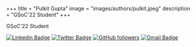 +++
title = "Pulkit Gupta"
image = "images/authors/pulkit.jpeg"
description = "GSoC'22 Student"
+++

GSoC'22 Student

[![Linkedin Badge](https://img.shields.io/badge/-Pulkit%20Gupta-blue?style=social&logo=Linkedin&logoColor=blue)](https://www.linkedin.com/in/pulkit-gupta-707459214/)
[![Twitter Badge](http://img.shields.io/badge/-@Pulkit_30-1ca0f1?style=social&logo=twitter&logoColor=blue)](https://twitter.com/Pulkit_30)
[![GitHub followers](https://img.shields.io/github/followers/pulkit-30?label=Follow&style=social)](https://github.com/pulkit-30)
[![Gmail Badge](https://img.shields.io/badge/-pulkit30.bsr-c14438?style=social&logo=Gmail&logoColor=red&link=mailto:pulkit30.bsr@gmail.com)](mailto:pulkit30.bsr@gmail.com)
